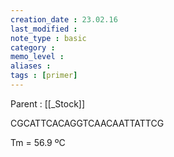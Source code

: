 ```yaml
---
creation_date : 23.02.16
last_modified :
note_type : basic
category :
memo_level :
aliases : 
tags : [primer]
---
```


Parent : [[_Stock]]

CGCATTCACAGGTCAACAATTATTCG

Tm =   56.9 ºC